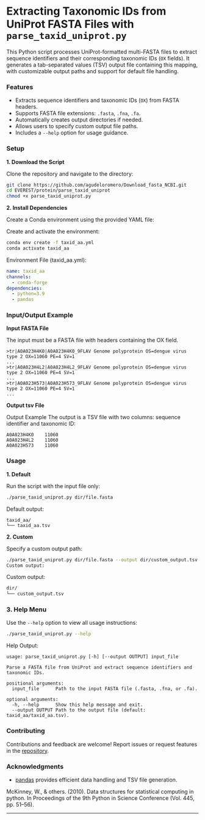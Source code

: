 # Extracting Taxonomic IDs from UniProt FASTA Files with `parse_taxid_uniprot.py`

This Python script processes UniProt-formatted multi-FASTA files to extract sequence identifiers and their corresponding taxonomic IDs (`OX` fields). It generates a tab-separated values (TSV) output file containing this mapping, with customizable output paths and support for default file handling.

### Features

* Extracts sequence identifiers and taxonomic IDs (`OX`) from FASTA headers.
* Supports FASTA file extensions: `.fasta`, `.fna`, `.fa`.
* Automatically creates output directories if needed.
* Allows users to specify custom output file paths.
* Includes a `--help` option for usage guidance.

### Setup

**1. Download the Script**

Clone the repository and navigate to the directory:
```bash
git clone https://github.com/agudeloromero/Download_fasta_NCBI.git
cd EVEREST/protein/parse_taxid_uniprot
chmod +x parse_taxid_uniprot.py
```

**2. Install Dependencies**

Create a Conda environment using the provided YAML file:

Create and activate the environment:
```bash
conda env create -f taxid_aa.yml
conda activate taxid_aa
```

Environment File (taxid_aa.yml):
```yaml
name: taxid_aa
channels:
  - conda-forge
dependencies:
  - python=3.9
  - pandas
```

### Input/Output Example

**Input FASTA File**

The input must be a FASTA file with headers containing the OX field.
```plaintext
>tr|A0A023H4K0|A0A023H4K0_9FLAV Genome polyprotein OS=dengue virus type 2 OX=11060 PE=4 SV=1
...
>tr|A0A023H4L2|A0A023H4L2_9FLAV Genome polyprotein OS=dengue virus type 2 OX=11060 PE=4 SV=1
...
>tr|A0A023H573|A0A023H573_9FLAV Genome polyprotein OS=dengue virus type 2 OX=11060 PE=4 SV=1
...
```
**Output tsv File**

Output Example
The output is a TSV file with two columns: sequence identifier and taxonomic ID:
```plaintext
A0A023H4K0    11060
A0A023H4L2    11060
A0A023H573    11060
```

### Usage

**1. Default**

Run the script with the input file only:
```bash
./parse_taxid_uniprot.py dir/file.fasta
```

Default output:
```plaintext
taxid_aa/
└── taxid_aa.tsv
```

**2. Custom**

Specify a custom output path:
```bash
./parse_taxid_uniprot.py dir/file.fasta --output dir/custom_output.tsv
Custom output:
```

Custom output:
```bash
dir/
└── custom_output.tsv
```

### 3. Help Menu

Use the `--help` option to view all usage instructions:
```bash
./parse_taxid_uniprot.py --help
```

Help Output:
```plaintext
usage: parse_taxid_uniprot.py [-h] [--output OUTPUT] input_file

Parse a FASTA file from UniProt and extract sequence identifiers and taxonomic IDs.

positional arguments:
  input_file      Path to the input FASTA file (.fasta, .fna, or .fa).

optional arguments:
  -h, --help      Show this help message and exit.
  --output OUTPUT Path to the output file (default: taxid_aa/taxid_aa.tsv).
```

### Contributing

Contributions and feedback are welcome! Report issues or request features in the [repository](https://github.com/agudeloromero/Download_fasta_NCBI/issues).

### Acknowledgments
  
* [pandas](https://pandas.pydata.org) provides efficient data handling and TSV file generation.

McKinney, W., & others. (2010). Data structures for statistical computing in python. In Proceedings of the 9th Python in Science Conference (Vol. 445, pp. 51–56).


---




